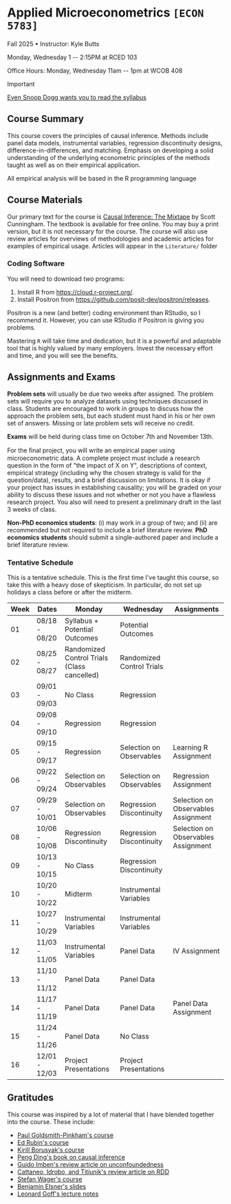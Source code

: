 # Applied Microeconometrics `[ECON 5783]`

Fall 2025 • Instructor: Kyle Butts

Monday, Wednesday 1 -- 2:15PM at RCED 103

Office Hours: Monday, Wednesday 11am -- 1pm at WCOB 408

> [!IMPORTANT]
> 
> [Even Snoop Dogg wants you to read the syllabus](https://www.cameo.com/recipient/5f2b392a0299b100202e624a)



## Course Summary

This course covers the principles of causal inference. Methods include panel data models, instrumental variables, regression discontinuity designs, difference-in-differences, and matching. Emphasis on developing a solid understanding of the underlying econometric principles of the methods taught as well as on their empirical application.

All empirical analysis will be based in the R programming language


## Course Materials

Our primary text for the course is [Causal Inference: The Mixtape](https://mixtape.scunning.com/) by Scott Cunningham. The textbook is available for free online. You may buy a print version, but it is not necessary for the course. The course will also use review articles for overviews of methodologies and academic articles for examples of empirical usage. Articles will appear in the `Literature/` folder


### Coding Software

You will need to download *two* programs:
1. Install R from <https://cloud.r-project.org/>.
2. Install Positron from <https://github.com/posit-dev/positron/releases>. 

Positron is a new (and better) coding environment than RStudio, so I recommend it. However, you can use RStudio if Positron is giving you problems.

Mastering `R` will take time and dedication, but it is a powerful and adaptable tool that is highly valued by many employers. Invest the necessary effort and time, and you will see the benefits.


## Assignments and Exams

**Problem sets** will usually be due two weeks after assigned. 
The problem sets will require you to analyze datasets using techniques discussed in class. 
Students are encouraged to work in groups to discuss how the approach the problem sets, but each student must hand in his or her own set of answers. 
Missing or late problem sets will receive no credit.

**Exams** will be held during class time on October 7th and November 13th.

For the ﬁnal project, you will write an empirical paper using microeconometric data. 
A complete project must include a research question in the form of "the impact of X on Y", descriptions of context, empirical strategy (including why the chosen strategy is valid for the question/data), results, and a brief discussion on limitations. 
It is okay if your project has issues in establishing causality; you will be graded on your ability to discuss these issues and not whether or not you have a flawless research project.
You also will need to present a preliminary draft in the last 3 weeks of class.

**Non-PhD economics students**: (i) may work in a group of two; and (ii) are recommended but not required to include a brief literature review.
**PhD economics students** should submit a single-authored paper and include a brief literature review.




<!-- 
## Course Outline

### Topic 1: An Introduction to Causal Inference and Potential Outcomes Framework


### Topic 2: Understanding Regression


### Topic 3: Selection on Observables


### Topic 4: Instrumental Variables


### Topic 5: Regression Discontinuity


### Topic 6: Fixed Effects and Difference-in-Differences 


### Topic 7: Factor Models 
-->






### Tentative Schedule

This is a tentative schedule. This is the first time I've taught this course, so take this with a heavy dose of skepticism. In particular, do not set up holidays a class before or after the midterm. 

<!-- Schedule -->
| Week | Dates | Monday | Wednesday | Assignments |
|----|----|----|----|----|
| 01 | 08/18 - 08/20 | Syllabus + Potential Outcomes | Potential Outcomes |  |
| 02 | 08/25 - 08/27 | Randomized Control Trials (Class cancelled) | Randomized Control Trials |  |
| 03 | 09/01 - 09/03 | No Class | Regression |  |
| 04 | 09/08 - 09/10 | Regression | Regression |  |
| 05 | 09/15 - 09/17 | Regression | Selection on Observables | Learning R Assignment |
| 06 | 09/22 - 09/24 | Selection on Observables | Selection on Observables | Regression Assignment |
| 07 | 09/29 - 10/01 | Selection on Observables | Regression Discontinuity | Selection on Observables Assignment |
| 08 | 10/06 - 10/08 | Regression Discontinuity | Regression Discontinuity | Selection on Observables Assignment |
| 09 | 10/13 - 10/15 | No Class | Regression Discontinuity |  |
| 10 | 10/20 - 10/22 | Midterm | Instrumental Variables |  |
| 11 | 10/27 - 10/29 | Instrumental Variables | Instrumental Variables |  |
| 12 | 11/03 - 11/05 | Instrumental Variables | Panel Data | IV Assignment |
| 13 | 11/10 - 11/12 | Panel Data | Panel Data |  |
| 14 | 11/17 - 11/19 | Panel Data | Panel Data | Panel Data Assignment |
| 15 | 11/24 - 11/26 | Panel Data | No Class |  |
| 16 | 12/01 - 12/03 | Project Presentations | Project Presentations |  |
<!-- Schedule -->





## Gratitudes

This course was inspired by a lot of material that I have blended together into the course. These include:
- [Paul Goldsmith-Pinkham's course](https://github.com/paulgp/applied-methods-phd)
- [Ed Rubin's course](https://github.com/edrubin/EC607S24)
- [Kirill Borusyak's course](https://github.com/borusyak/are213)
- [Peng Ding's book on causal inference](https://arxiv.org/abs/2305.18793)
- [Guido Imben's review article on unconfoundedness](https://direct.mit.edu/rest/article-abstract/86/1/4/57476/Nonparametric-Estimation-of-Average-Treatment?redirectedFrom=fulltext)
- [Cattaneo, Idrobo, and Titiunik's review article on RDD](https://rdpackages.github.io/references/Cattaneo-Idrobo-Titiunik_2024_CUP.pdf)
- [Stefan Wager's course](https://web.stanford.edu/~swager/stats361.pdf)
- [Benjamin Elsner's slides](https://benjaminelsner.com)
- [Leonard Goff's lecture notes](https://www.leonardgoff.com/)





